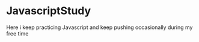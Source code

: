 # JavascriptStudy
Here i keep practicing Javascript and keep pushing occasionally during my free time
